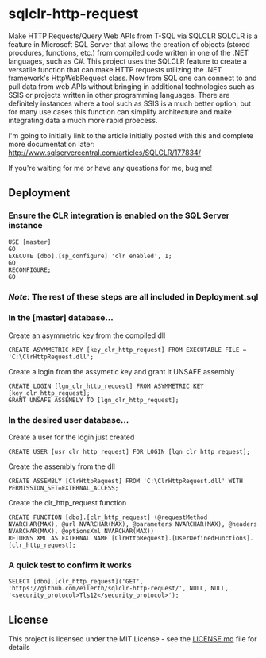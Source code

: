 # sqlclr-http-request

Make HTTP Requests/Query Web APIs from T-SQL via SQLCLR
SQLCLR is a feature in Microsoft SQL Server that allows the creation of objects (stored procdures, functions, etc.) from compiled code written in one of the .NET languages, such as C#. This project uses the SQLCLR feature to create a versatile function that can make HTTP requests utilizing the .NET framework's HttpWebRequest class. Now from SQL one can connect to and pull data from web APIs without bringing in additional technologies such as SSIS or projects written in other programming languages. There are definitely instances where a tool such as SSIS is a much better option, but for many use cases this function can simplify architecture and make integrating data a much more rapid proecess.

I'm going to initially link to the article initially posted with this and complete more documentation later:
http://www.sqlservercentral.com/articles/SQLCLR/177834/

If you're waiting for me or have any questions for me, bug me!

## Deployment

### Ensure the CLR integration is enabled on the SQL Server instance
```
USE [master]
GO
EXECUTE [dbo].[sp_configure] 'clr enabled', 1;
GO
RECONFIGURE;
GO
```

### *Note:* The rest of these steps are all included in Deployment.sql

### In the [master] database...

Create an asymmetric key from the compiled dll
```
CREATE ASYMMETRIC KEY [key_clr_http_request] FROM EXECUTABLE FILE = 'C:\ClrHttpRequest.dll';
```

Create a login from the assymetic key and grant it UNSAFE assembly
```
CREATE LOGIN [lgn_clr_http_request] FROM ASYMMETRIC KEY [key_clr_http_request];
GRANT UNSAFE ASSEMBLY TO [lgn_clr_http_request];
```

### In the desired user database...
Create a user for the login just created
```
CREATE USER [usr_clr_http_request] FOR LOGIN [lgn_clr_http_request];
```

Create the assembly from the dll
```
CREATE ASSEMBLY [ClrHttpRequest] FROM 'C:\ClrHttpRequest.dll' WITH PERMISSION_SET=EXTERNAL_ACCESS;
```

Create the clr_http_request function
```
CREATE FUNCTION [dbo].[clr_http_request] (@requestMethod NVARCHAR(MAX), @url NVARCHAR(MAX), @parameters NVARCHAR(MAX), @headers NVARCHAR(MAX), @optionsXml NVARCHAR(MAX))
RETURNS XML AS EXTERNAL NAME [ClrHttpRequest].[UserDefinedFunctions].[clr_http_request];
```

### A quick test to confirm it works
```
SELECT [dbo].[clr_http_request]('GET', 'https://github.com/eilerth/sqlclr-http-request/', NULL, NULL, '<security_protocol>Tls12</security_protocol>');
```

## License

This project is licensed under the MIT License - see the [LICENSE.md](LICENSE.md) file for details
